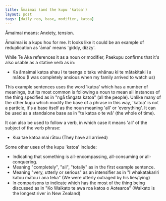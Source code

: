 ```yaml
---
title: Āmaimai (and the kupu 'katoa')
layout: post
tags: [daily reo, base, modifier, katoa]
---
```

Āmaimai means: Anxiety, tension.

Āmaimai is a kupu hou for me. It looks like it could be an example of reduplication as 'āmai' means 'giddy, dizzy'. 

While Te Aka references it as a noun or modifier, Paekupu confirms that it's also usable as a stative verb as in:
- Ka āmaimai katoa ahau i te taenga o taku whānau ki te mātakitaki i a mātou (I was completely anxious when my family arrived to watch us)

This example sentences uses the word 'katoa' which has a number of meanings, but its most common is following a noun to mean all instances of the thing specified as in "ngā tāngata katoa" (all the people). Unlike many of the other kupu which modify the base of a phrase in this way, 'katoa' is not a particle, it's a base itself as the noun meaning 'all' or 'everything'. It can be used as a standalone base as in "te katoa o te wā' (the whole of time).

It can also be used to follow a verb, in which case it means 'all' of the subject of the verb phrase:
- Kua tae katoa mai rātou (They have all arrived)

Some other uses of the kupu 'katoa' include:
- Indicating that something is all-encompassing, all-consuming or all-conquering.
- Meaning "completely", "all", "totally" as in the first example sentence.
- Meaning "very, utterly or serious" as an intensifier as in "I whakatakariri katou mātou i ana teka" (We were utterly outraged by his lies/lying)
- In comparisons to indicate which has the most of the thing being discussed as in "Ko Waikato te awa roa katoa o Aotearoa" (Waikato is the longest river in New Zealand)
